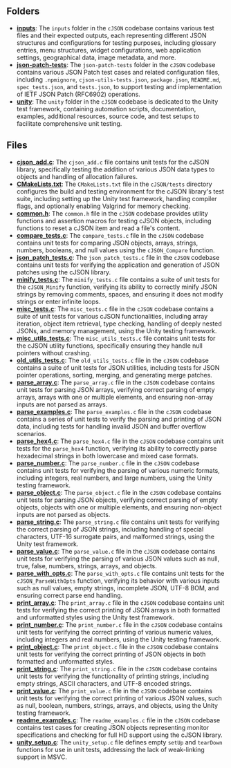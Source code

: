 ## Folders
- **[inputs](tests/inputs.driver.md)**: The `inputs` folder in the `cJSON` codebase contains various test files and their expected outputs, each representing different JSON structures and configurations for testing purposes, including glossary entries, menu structures, widget configurations, web application settings, geographical data, image metadata, and more.
- **[json-patch-tests](tests/json-patch-tests.driver.md)**: The `json-patch-tests` folder in the `cJSON` codebase contains various JSON Patch test cases and related configuration files, including `.npmignore`, `cjson-utils-tests.json`, `package.json`, `README.md`, `spec_tests.json`, and `tests.json`, to support testing and implementation of IETF JSON Patch (RFC6902) operations.
- **[unity](tests/unity.driver.md)**: The `unity` folder in the `cJSON` codebase is dedicated to the Unity test framework, containing automation scripts, documentation, examples, additional resources, source code, and test setups to facilitate comprehensive unit testing.

## Files
- **[cjson_add.c](tests/cjson_add.c.driver.md)**: The `cjson_add.c` file contains unit tests for the cJSON library, specifically testing the addition of various JSON data types to objects and handling of allocation failures.
- **[CMakeLists.txt](tests/CMakeLists.txt.driver.md)**: The `CMakeLists.txt` file in the `cJSON/tests` directory configures the build and testing environment for the cJSON library's test suite, including setting up the Unity test framework, handling compiler flags, and optionally enabling Valgrind for memory checking.
- **[common.h](tests/common.h.driver.md)**: The `common.h` file in the `cJSON` codebase provides utility functions and assertion macros for testing cJSON objects, including functions to reset a cJSON item and read a file's content.
- **[compare_tests.c](tests/compare_tests.c.driver.md)**: The `compare_tests.c` file in the `cJSON` codebase contains unit tests for comparing JSON objects, arrays, strings, numbers, booleans, and null values using the `cJSON_Compare` function.
- **[json_patch_tests.c](tests/json_patch_tests.c.driver.md)**: The `json_patch_tests.c` file in the `cJSON` codebase contains unit tests for verifying the application and generation of JSON patches using the cJSON library.
- **[minify_tests.c](tests/minify_tests.c.driver.md)**: The `minify_tests.c` file contains a suite of unit tests for the `cJSON_Minify` function, verifying its ability to correctly minify JSON strings by removing comments, spaces, and ensuring it does not modify strings or enter infinite loops.
- **[misc_tests.c](tests/misc_tests.c.driver.md)**: The `misc_tests.c` file in the `cJSON` codebase contains a suite of unit tests for various cJSON functionalities, including array iteration, object item retrieval, type checking, handling of deeply nested JSONs, and memory management, using the Unity testing framework.
- **[misc_utils_tests.c](tests/misc_utils_tests.c.driver.md)**: The `misc_utils_tests.c` file contains unit tests for the cJSON utility functions, specifically ensuring they handle null pointers without crashing.
- **[old_utils_tests.c](tests/old_utils_tests.c.driver.md)**: The `old_utils_tests.c` file in the `cJSON` codebase contains a suite of unit tests for JSON utilities, including tests for JSON pointer operations, sorting, merging, and generating merge patches.
- **[parse_array.c](tests/parse_array.c.driver.md)**: The `parse_array.c` file in the `cJSON` codebase contains unit tests for parsing JSON arrays, verifying correct parsing of empty arrays, arrays with one or multiple elements, and ensuring non-array inputs are not parsed as arrays.
- **[parse_examples.c](tests/parse_examples.c.driver.md)**: The `parse_examples.c` file in the `cJSON` codebase contains a series of unit tests to verify the parsing and printing of JSON data, including tests for handling invalid JSON and buffer overflow scenarios.
- **[parse_hex4.c](tests/parse_hex4.c.driver.md)**: The `parse_hex4.c` file in the `cJSON` codebase contains unit tests for the `parse_hex4` function, verifying its ability to correctly parse hexadecimal strings in both lowercase and mixed case formats.
- **[parse_number.c](tests/parse_number.c.driver.md)**: The `parse_number.c` file in the `cJSON` codebase contains unit tests for verifying the parsing of various numeric formats, including integers, real numbers, and large numbers, using the Unity testing framework.
- **[parse_object.c](tests/parse_object.c.driver.md)**: The `parse_object.c` file in the `cJSON` codebase contains unit tests for parsing JSON objects, verifying correct parsing of empty objects, objects with one or multiple elements, and ensuring non-object inputs are not parsed as objects.
- **[parse_string.c](tests/parse_string.c.driver.md)**: The `parse_string.c` file contains unit tests for verifying the correct parsing of JSON strings, including handling of special characters, UTF-16 surrogate pairs, and malformed strings, using the Unity test framework.
- **[parse_value.c](tests/parse_value.c.driver.md)**: The `parse_value.c` file in the `cJSON` codebase contains unit tests for verifying the parsing of various JSON values such as null, true, false, numbers, strings, arrays, and objects.
- **[parse_with_opts.c](tests/parse_with_opts.c.driver.md)**: The `parse_with_opts.c` file contains unit tests for the `cJSON_ParseWithOpts` function, verifying its behavior with various inputs such as null values, empty strings, incomplete JSON, UTF-8 BOM, and ensuring correct parse end handling.
- **[print_array.c](tests/print_array.c.driver.md)**: The `print_array.c` file in the `cJSON` codebase contains unit tests for verifying the correct printing of JSON arrays in both formatted and unformatted styles using the Unity test framework.
- **[print_number.c](tests/print_number.c.driver.md)**: The `print_number.c` file in the `cJSON` codebase contains unit tests for verifying the correct printing of various numeric values, including integers and real numbers, using the Unity testing framework.
- **[print_object.c](tests/print_object.c.driver.md)**: The `print_object.c` file in the `cJSON` codebase contains unit tests for verifying the correct printing of JSON objects in both formatted and unformatted styles.
- **[print_string.c](tests/print_string.c.driver.md)**: The `print_string.c` file in the `cJSON` codebase contains unit tests for verifying the functionality of printing strings, including empty strings, ASCII characters, and UTF-8 encoded strings.
- **[print_value.c](tests/print_value.c.driver.md)**: The `print_value.c` file in the `cJSON` codebase contains unit tests for verifying the correct printing of various JSON values, such as null, boolean, numbers, strings, arrays, and objects, using the Unity testing framework.
- **[readme_examples.c](tests/readme_examples.c.driver.md)**: The `readme_examples.c` file in the `cJSON` codebase contains test cases for creating JSON objects representing monitor specifications and checking for full HD support using the cJSON library.
- **[unity_setup.c](tests/unity.driver.md_setup.c)**: The `unity_setup.c` file defines empty `setUp` and `tearDown` functions for use in unit tests, addressing the lack of weak-linking support in MSVC.
